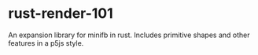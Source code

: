 # rust-render-101
An expansion library for minifb in rust. Includes primitive shapes and other features in a p5js style.
